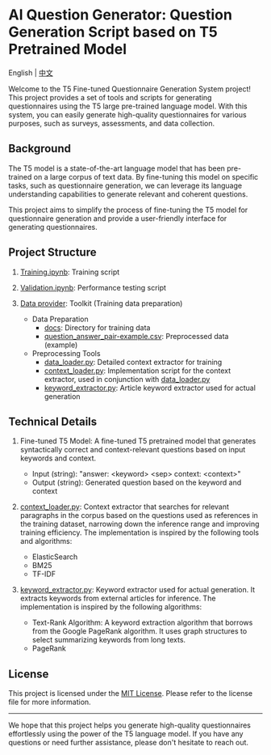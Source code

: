 # AI Question Generator: Question Generation Script based on T5 Pretrained Model

English | [中文](README-cn.md)

Welcome to the T5 Fine-tuned Questionnaire Generation System project! This project provides a set of tools and scripts for generating questionnaires using the T5 large pre-trained language model. With this system, you can easily generate high-quality questionnaires for various purposes, such as surveys, assessments, and data collection.

## Background

The T5 model is a state-of-the-art language model that has been pre-trained on a large corpus of text data. By fine-tuning this model on specific tasks, such as questionnaire generation, we can leverage its language understanding capabilities to generate relevant and coherent questions.

This project aims to simplify the process of fine-tuning the T5 model for questionnaire generation and provide a user-friendly interface for generating questionnaires.

## Project Structure
1. [Training.ipynb](./Training.ipynb): Training script
2. [Validation.ipynb](./Validation.ipynb): Performance testing script
3. [Data provider](./data_provider/): Toolkit (Training data preparation)

    + Data Preparation
        + [docs](./data_provider/docs/): Directory for training data
        + [question_answer_pair-example.csv](./data_provider/question_answer_pair-example.csv): Preprocessed data (example)
    + Preprocessing Tools
        + [data_loader.py](./data_provider/data_loader.py): Detailed context extractor for training
        + [context_loader.py](./data_provider/context_loader.py): Implementation script for the context extractor, used in conjunction with [data_loader.py](./data_provider/data_loader.py)
        + [keyword_extractor.py](./data_provider/keyword_extractor.py): Article keyword extractor used for actual generation

## Technical Details
1. Fine-tuned T5 Model: A fine-tuned T5 pretrained model that generates syntactically correct and context-relevant questions based on input keywords and context.
    
    + Input (string): "answer: \<keyword\> \<sep\> context: \<context\>"
    + Output (string): Generated question based on the keyword and context
2. [context_loader.py](./data_provider/context_loader.py): Context extractor that searches for relevant paragraphs in the corpus based on the questions used as references in the training dataset, narrowing down the inference range and improving training efficiency. The implementation is inspired by the following tools and algorithms:

    + ElasticSearch
    + BM25
    + TF-IDF
3. [keyword_extractor.py](./data_provider/keyword_extractor.py): Keyword extractor used for actual generation. It extracts keywords from external articles for inference. The implementation is inspired by the following algorithms:

    + Text-Rank Algorithm: A keyword extraction algorithm that borrows from the Google PageRank algorithm. It uses graph structures to select summarizing keywords from long texts.
    + PageRank

## License

This project is licensed under the [MIT License](LICENSE). Please refer to the license file for more information.

---

We hope that this project helps you generate high-quality questionnaires effortlessly using the power of the T5 language model. If you have any questions or need further assistance, please don't hesitate to reach out.
